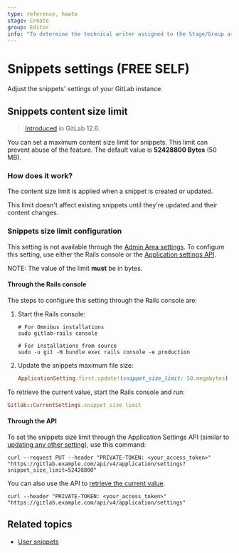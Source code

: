 ```yaml
---
type: reference, howto
stage: Create
group: Editor
info: "To determine the technical writer assigned to the Stage/Group associated with this page, see https://about.gitlab.com/handbook/product/ux/technical-writing/#assignments"
---
```


# Snippets settings **(FREE SELF)**

Adjust the snippets' settings of your GitLab instance.

## Snippets content size limit

> [Introduced](https://gitlab.com/gitlab-org/gitlab/-/issues/31133) in GitLab 12.6.

You can set a maximum content size limit for snippets. This limit can prevent
abuse of the feature. The default value is **52428800 Bytes** (50 MB).

### How does it work?

The content size limit is applied when a snippet is created or updated.

This limit doesn't affect existing snippets until they're updated and their
content changes.

### Snippets size limit configuration

This setting is not available through the [Admin Area settings](../../user/admin_area/settings/index.md).
To configure this setting, use either the Rails console
or the [Application settings API](../../api/settings.md).

NOTE:
The value of the limit **must** be in bytes.

#### Through the Rails console

The steps to configure this setting through the Rails console are:

1. Start the Rails console:

   ```shell
   # For Omnibus installations
   sudo gitlab-rails console

   # For installations from source
   sudo -u git -H bundle exec rails console -e production
   ```

1. Update the snippets maximum file size:

   ```ruby
   ApplicationSetting.first.update!(snippet_size_limit: 50.megabytes)
   ```

To retrieve the current value, start the Rails console and run:

  ```ruby
  Gitlab::CurrentSettings.snippet_size_limit
  ```

#### Through the API

To set the snippets size limit through the Application Settings API (similar to
[updating any other setting](../../api/settings.md#change-application-settings)), use this command:

```shell
curl --request PUT --header "PRIVATE-TOKEN: <your_access_token>" "https://gitlab.example.com/api/v4/application/settings?snippet_size_limit=52428800"
```

You can also use the API to [retrieve the current value](../../api/settings.md#get-current-application-settings).

```shell
curl --header "PRIVATE-TOKEN: <your_access_token>" "https://gitlab.example.com/api/v4/application/settings"
```

## Related topics

- [User snippets](../../user/snippets.md)
